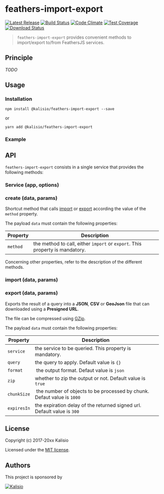 # feathers-import-export

[![Latest Release](https://img.shields.io/github/v/tag/kalisio/feathers-import-export?sort=semver&label=latest)](https://github.com/kalisio/feathers-import-export/releases)
[![Build Status](https://app.travis-ci.com/kalisio/feathers-import-export.svg?branch=master)](https://app.travis-ci.com/kalisio/feathers-import-export)
[![Code Climate](https://codeclimate.com/github/kalisio/feathers-import-export/badges/gpa.svg)](https://codeclimate.com/github/kalisio/feathers-import-export)
[![Test Coverage](https://codeclimate.com/github/kalisio/feathers-import-export/badges/coverage.svg)](https://codeclimate.com/github/kalisio/feathers-import-export/coverage)
[![Download Status](https://img.shields.io/npm/dm/@kalisio/feathers-import-export.svg?style=flat-square)](https://www.npmjs.com/package/@kalisio/feathers-import-export)

> `feathers-import-export` provides convenient methods to import/export to/from FeathersJS services.

## Principle

_TODO_

## Usage

### Installation

```shell
npm install @kalisio/feathers-import-export --save
```

or

```shell
yarn add @kalisio/feathers-import-export
```

### Example

## API

`feathers-import-export` consists in a single service that provides the following methods:

### Service (app, options)

### create (data, params)

Shortcut method that calls [import](#import) or [export](#export) according the value of the `method` property.

The payload `data` must contain the following properties:

| Property | Description |
|---|---|
| `method` | the method to call, either `ìmport` or `export`. This property is mandatory. |

Concerning other properties, refer to the description of the different methods.

### import (data, params)

### export (data, params)

Exports the result of a query into a **JSON**, **CSV** or **GeoJson** file that can downloaded using a **Presigned URL**.

The file can be compressed using [GZip](https://www.gzip.org/).

The payload `data` must contain the following properties:

| Property | Description |
|---|---|
| `service` | the service to be queried. This property is mandatory. |
| `query` | the query to apply. Default value is `{}` |
| `format` | the output format. Defaut value is `json` |
| `zip`| whether to zip the output or not. Default value is `true` |
| `chunkSize` | the number of objects to be processed by chunk. Defaut value is `1000` |
| `expiresIn` | the expiration delay of the returned signed url. Default value is `300` |

## License

Copyright (c) 2017-20xx Kalisio

Licensed under the [MIT license](LICENSE).

## Authors

This project is sponsored by 

[![Kalisio](https://s3.eu-central-1.amazonaws.com/kalisioscope/kalisio/kalisio-logo-black-256x84.png)](https://kalisio.com)
